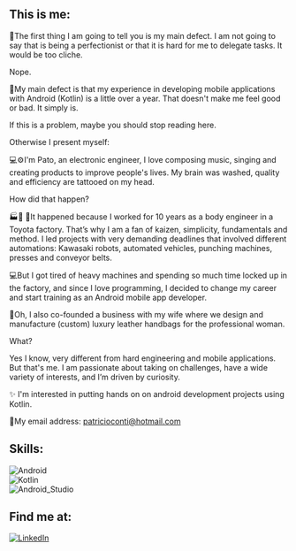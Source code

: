 ## This is me:

👀The first thing I am going to tell you is my main defect. I am not going to say that is being a perfectionist or that it is hard for me to delegate tasks. It would be too cliche.

Nope.

📱My main defect is that my experience in developing mobile applications with Android (Kotlin) is a little over a year. That doesn't make me feel good or bad. It simply is.

If this is a problem, maybe you should stop reading here.

Otherwise I present myself:

💻⚙I'm Pato, an electronic engineer, I love composing music, singing and creating products to improve people's lives. My brain was washed, quality and efficiency are tattooed on my head.

How did that happen?

🏭🤖 🚙It happened because I worked for 10 years as a body engineer in a Toyota factory.
That’s why I am a fan of kaizen, simplicity, fundamentals and method. I led projects with very demanding deadlines that involved different automations: Kawasaki robots, automated vehicles, punching machines, presses and conveyor belts.


💻But I got tired of heavy machines and spending so much time locked up in the factory, and since I love programming, I decided to change my career and start training as an Android mobile app developer.

👜Oh, I also co-founded a business with my wife where we design and manufacture (custom) luxury leather handbags for the professional woman.

What?

Yes I know, very different from hard engineering and mobile applications. But that's me.
I am passionate about taking on challenges, have a wide variety of interests, and I’m driven by curiosity.

✨ I'm interested in putting hands on on android development projects using Kotlin.

📧My email address:
patricioconti@hotmail.com

## Skills:
![Android](https://img.shields.io/badge/Android-A4C639?style=for-the-badge&logo=android&logoColor=white&labelColor=101010)</br>
![Kotlin](https://img.shields.io/badge/Kotlin-0095D5?style=for-the-badge&logo=kotlin&logoColor=white&labelColor=101010)</br>
![Android_Studio](https://img.shields.io/badge/Android_Studio-A4C639?style=for-the-badge&logo=android-studio&logoColor=white&labelColor=101010)</br>

## Find me at:

[![LinkedIn](https://img.shields.io/badge/LinkedIn-Patricio_Conti-1836BD?style=for-the-badge&logo=linkedin&logoColor=white&labelColor=101010)](https://www.linkedin.com/in/patricio-conti-aa531b14) 





<!---
patricioconti/patricioconti is a ✨ special ✨ repository because its `README.md` (this file) appears on your GitHub profile.
You can click the Preview link to take a look at your changes.
--->
